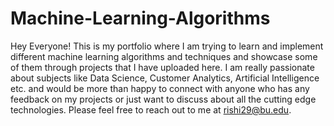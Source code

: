 # Machine-Learning-Algorithms

Hey Everyone! This is my portfolio where I am trying to learn and implement different machine learning algorithms and techniques and showcase some of them through projects that I have uploaded here. I am really passionate about subjects like Data Science, Customer Analytics, Artificial Intelligence etc. and would be more than happy to connect with anyone who has any feedback on my projects or just want to discuss about all the cutting edge technologies. Please feel free to reach out to me at rishi29@bu.edu.
